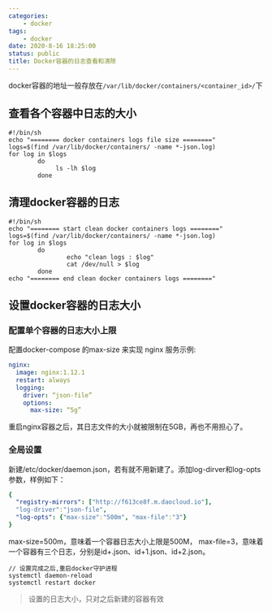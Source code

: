 ```yaml
---
categories: 
    - docker
tags: 
    - docker    
date: 2020-8-16 18:25:00
status: public
title: Docker容器的日志查看和清除
---
```


docker容器的地址一般存放在```/var/lib/docker/containers/<container_id>/```下

## 查看各个容器中日志的大小
```shell
#!/bin/sh
echo "======== docker containers logs file size ========"  
logs=$(find /var/lib/docker/containers/ -name *-json.log)  
for log in $logs  
        do  
             ls -lh $log   
        done  
```

## 清理docker容器的日志
```shell
#!/bin/sh 
echo "======== start clean docker containers logs ========"  
logs=$(find /var/lib/docker/containers/ -name *-json.log)  
for log in $logs  
        do  
                echo "clean logs : $log"  
                cat /dev/null > $log  
        done  
echo "======== end clean docker containers logs ========"  
```

## 设置docker容器的日志大小
### 配置单个容器的日志大小上限
配置docker-compose 的max-size 来实现
nginx 服务示例:
```yml
nginx: 
  image: nginx:1.12.1 
  restart: always 
  logging: 
    driver: “json-file” 
    options: 
      max-size: “5g” 
```
重启nginx容器之后，其日志文件的大小就被限制在5GB，再也不用担心了。
### 全局设置
新建/etc/docker/daemon.json，若有就不用新建了。添加log-dirver和log-opts参数，样例如下：
```yml
{
  "registry-mirrors": ["http://f613ce8f.m.daocloud.io"],
  "log-driver":"json-file",
  "log-opts": {"max-size":"500m", "max-file":"3"}
}
```
max-size=500m，意味着一个容器日志大小上限是500M， 
max-file=3，意味着一个容器有三个日志，分别是id+.json、id+1.json、id+2.json。
```shell
// 设置完成之后,重启docker守护进程
systemctl daemon-reload
systemctl restart docker
```
> 设置的日志大小，只对之后新建的容器有效